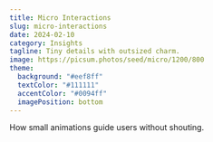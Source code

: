 ```yaml
---
title: Micro Interactions
slug: micro-interactions
date: 2024-02-10
category: Insights
tagline: Tiny details with outsized charm.
image: https://picsum.photos/seed/micro/1200/800
theme:
  background: "#eef8ff"
  textColor: "#111111"
  accentColor: "#0094ff"
  imagePosition: bottom
---
```

How small animations guide users without shouting.
